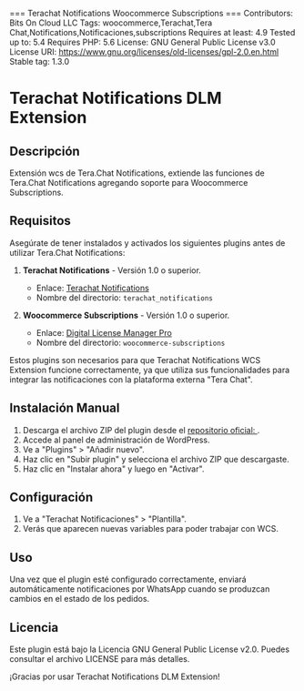 === Terachat Notifications Woocommerce Subscriptions ===
Contributors: Bits On Cloud LLC
Tags: woocommerce,Terachat,Tera Chat,Notifications,Notificaciones,subscriptions
Requires at least: 4.9
Tested up to: 5.4
Requires PHP: 5.6
License: GNU General Public License v3.0
License URI: https://www.gnu.org/licenses/old-licenses/gpl-2.0.en.html
Stable tag: 1.3.0

# Terachat Notifications DLM Extension

## Descripción
Extensión wcs de Tera.Chat Notifications, extiende las funciones de Tera.Chat Notifications agregando soporte para Woocommerce Subscriptions.

## Requisitos
Asegúrate de tener instalados y activados los siguientes plugins antes de utilizar Tera.Chat Notifications:

1. **Terachat Notifications** - Versión 1.0 o superior.
   - Enlace: [Terachat Notifications](https://github.com/bitsoncloud/terachat_notifications)
   - Nombre del directorio: `terachat_notifications`

2. **Woocommerce Subscriptions** - Versión 1.0 o superior.
   - Enlace: [Digital License Manager Pro](https://woocommerce.com/es-es/products/woocommerce-subscriptions/)
   - Nombre del directorio: `woocommerce-subscriptions`

Estos plugins son necesarios para que Terachat Notifications WCS Extension funcione correctamente, ya que utiliza sus funcionalidades para integrar las notificaciones con la plataforma externa "Tera Chat".

## Instalación Manual
1. Descarga el archivo ZIP del plugin desde el [repositorio oficial: ](https://github.com/bitsoncloud/terachat_notifications_woocommerce_subscriptions).
2. Accede al panel de administración de WordPress.
3. Ve a "Plugins" > "Añadir nuevo".
4. Haz clic en "Subir plugin" y selecciona el archivo ZIP que descargaste.
5. Haz clic en "Instalar ahora" y luego en "Activar".

## Configuración
1. Ve a "Terachat Notificaciones" > "Plantilla".
2. Verás que aparecen nuevas variables para poder trabajar con WCS.

## Uso
Una vez que el plugin esté configurado correctamente, enviará automáticamente notificaciones por WhatsApp cuando se produzcan cambios en el estado de los pedidos.

## Licencia
Este plugin está bajo la Licencia GNU General Public License v2.0. Puedes consultar el archivo LICENSE para más detalles.


¡Gracias por usar Terachat Notifications DLM Extension!